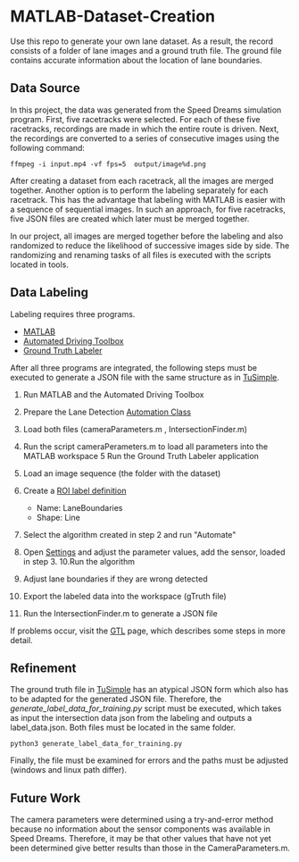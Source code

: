 # MATLAB-Dataset-Creation
Use this repo to generate your own lane dataset. As a result, the record consists of a folder of lane images and a ground truth file. The ground file contains accurate information about the location of lane boundaries.

## Data Source
In this project, the data was generated from the Speed Dreams simulation program. First, five racetracks were selected. For each of these five racetracks, recordings are made in which the entire route is driven. Next, the recordings are converted to a series of consecutive images using the following command:


```
ffmpeg -i input.mp4 -vf fps=5  output/image%d.png
```

After creating a dataset from each racetrack, all the images are merged together. Another option is to perform the labeling separately for each racetrack. This has the advantage that labeling with MATLAB is easier with a sequence of sequential images. In such an approach, for five racetracks, five JSON files are created which later must be merged together. 

In our project, all images are merged together before the labeling and also randomized to reduce the likelihood of successive images side by side. The randomizing and renaming tasks of all files is executed with the scripts located in tools.


## Data Labeling
Labeling requires three programs.
-  [MATLAB](https://de.mathworks.com/products/matlab.html)
-  [Automated Driving Toolbox](https://de.mathworks.com/products/automated-driving.html)
-  [Ground Truth Labeler](https://de.mathworks.com/help/driving/ug/get-started-with-the-ground-truth-labeler.html)

After all three programs are integrated, the following steps must be executed to generate a JSON file with the same structure as in [TuSimple](https://github.com/TuSimple/tusimple-benchmark/tree/master/doc/lane_detection).

1. Run MATLAB and the Automated Driving Toolbox
2. Prepare the Lane Detection [Automation Class](https://de.mathworks.com/help/driving/examples/automate-ground-truth-labeling-of-lane-boundaries.html)
3. Load both files (cameraParameters.m , IntersectionFinder.m)
4. Run the script cameraPerameters.m to load all parameters into the MATLAB workspace
5  Run the Ground Truth Labeler application
6. Load an image sequence (the folder with the dataset)
7. Create a [ROI label definition](pictures/roi.png) 
      - Name: LaneBoundaries
      - Shape: Line
      
8. Select the algorithm created in step 2 and run "Automate"
9. Open [Settings](pictures/settings.png) and adjust the parameter values, add the sensor, loaded in step 3.
10.Run the algorithm
11. Adjust lane boundaries if they are wrong detected
12. Export the labeled data into the workspace  (gTruth file)
13. Run the IntersectionFinder.m to generate a JSON file

If problems occur, visit the [GTL]((https://de.mathworks.com/help/driving/examples/automate-ground-truth-labeling-of-lane-boundaries.html)) page, which describes some steps in more detail.

## Refinement
The ground truth file in [TuSimple](https://github.com/TuSimple/tusimple-benchmark/tree/master/doc/lane_detection) has an atypical JSON form which also has to be adapted for the generated JSON file. Therefore, the *generate_label_data_for_training.py* script must be executed, which takes as input the intersection data json from the labeling and outputs a label_data.json. Both files must be located in the same folder.

```
python3 generate_label_data_for_training.py
```
Finally, the file must be examined for errors and the paths must be adjusted (windows and linux path differ).

## Future Work
The camera parameters were determined using a try-and-error method because no information about the sensor components was available in Speed Dreams. Therefore, it may be that other values that have not yet been determined give better results than those in the CameraParameters.m.

